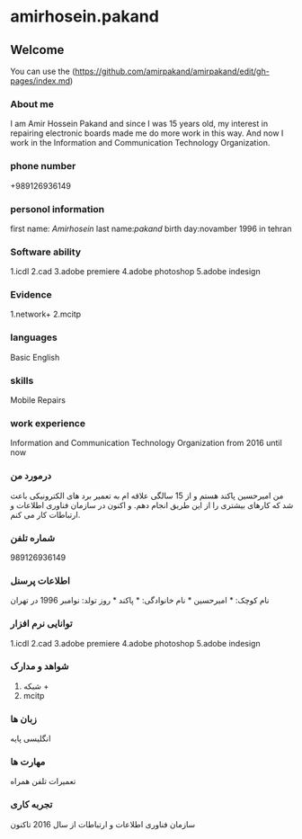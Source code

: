 # amirhosein.pakand
## Welcome

You can use the (https://github.com/amirpakand/amirpakand/edit/gh-pages/index.md) 

### About me

I am Amir Hossein Pakand and since I was 15 years old, my interest in repairing electronic boards made me do more work in this way.
And now I work in the Information and Communication Technology Organization.


### phone number

 +989126936149

### personol information 
first name: *Amirhosein*
last name:*pakand*
birth day:novamber 1996 in tehran

### Software ability
1.icdl
2.cad
3.adobe premiere
4.adobe photoshop
5.adobe indesign

### Evidence
1.network+
2.mcitp

### languages
Basic English

### skills
Mobile Repairs

### work experience
Information and Communication Technology Organization from 2016 until now


### درمورد من

من امیرحسین پاکند هستم و از 15 سالگی علاقه ام به تعمیر برد های الکترونیکی باعث شد که کارهای بیشتری را از این طریق انجام دهم.
و اکنون در سازمان فناوری اطلاعات و ارتباطات کار می کنم.


### شماره تلفن

 989126936149

### اطلاعات پرسنل
نام کوچک: * امیرحسین *
نام خانوادگی: * پاکند *
روز تولد: نوامبر 1996 در تهران

### توانایی نرم افزار
1.icdl
2.cad
3.adobe premiere
4.adobe photoshop
5.adobe indesign

### شواهد و مدارک
1. شبکه +
2. mcitp

### زبان ها
انگلیسی پایه

### مهارت ها
تعمیرات تلفن همراه

### تجربه کاری
سازمان فناوری اطلاعات و ارتباطات از سال 2016 تاکنون
